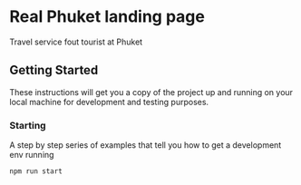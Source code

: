 # Real Phuket landing page

Travel service fout tourist at Phuket

## Getting Started

These instructions will get you a copy of the project up and running on your local machine for development and testing purposes.

### Starting

A step by step series of examples that tell you how to get a development env running

```
npm run start
```
